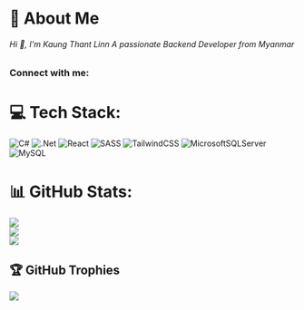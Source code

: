 # 💫 About Me
<h6>Hi 👋, I'm Kaung Thant Linn A passionate Backend Developer from Myanmar</h3>

<h3 align="left">Connect with me:</h3>
<p align="left">
</p>

# 💻 Tech Stack:
![C#](https://img.shields.io/badge/c%23-%23239120.svg?style=for-the-badge&logo=csharp&logoColor=white) ![.Net](https://img.shields.io/badge/.NET-5C2D91?style=for-the-badge&logo=.net&logoColor=white) ![React](https://img.shields.io/badge/react-%2320232a.svg?style=for-the-badge&logo=react&logoColor=%2361DAFB) ![SASS](https://img.shields.io/badge/SASS-hotpink.svg?style=for-the-badge&logo=SASS&logoColor=white) ![TailwindCSS](https://img.shields.io/badge/tailwindcss-%2338B2AC.svg?style=for-the-badge&logo=tailwind-css&logoColor=white) ![MicrosoftSQLServer](https://img.shields.io/badge/Microsoft%20SQL%20Server-CC2927?style=for-the-badge&logo=microsoft%20sql%20server&logoColor=white) ![MySQL](https://img.shields.io/badge/mysql-4479A1.svg?style=for-the-badge&logo=mysql&logoColor=white)
# 📊 GitHub Stats:
![](https://github-readme-stats.vercel.app/api?username=kaungthantlinn-coding&theme=radical&hide_border=false&include_all_commits=false&count_private=false)<br/>
![](https://github-readme-streak-stats.herokuapp.com/?user=kaungthantlinn-coding&theme=radical&hide_border=false)<br/>
![](https://github-readme-stats.vercel.app/api/top-langs/?username=kaungthantlinn-coding&theme=radical&hide_border=false&include_all_commits=false&count_private=false&layout=compact)
## 🏆 GitHub Trophies
![](https://github-profile-trophy.vercel.app/?username=kaungthantlinn-coding&theme=radical&no-frame=false&no-bg=false&margin-w=4)

<!-- Proudly created with GPRM ( https://gprm.itsvg.in ) -->



